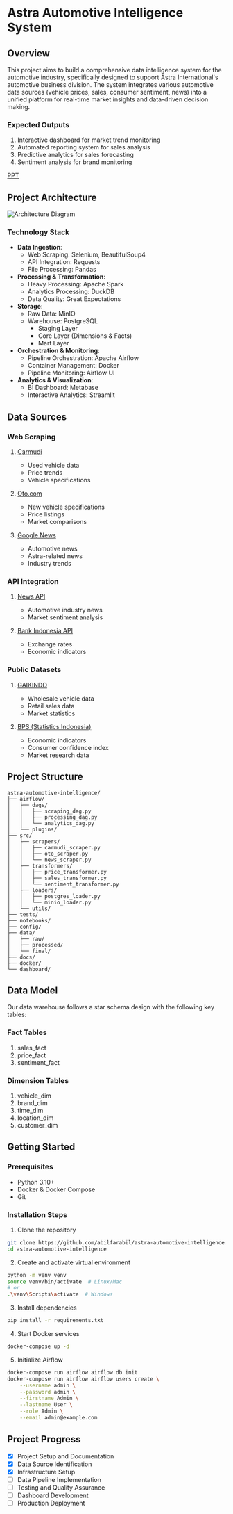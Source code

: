 # Astra Automotive Intelligence System

## Overview
This project aims to build a comprehensive data intelligence system for the automotive industry, specifically designed to support Astra International's automotive business division. The system integrates various automotive data sources (vehicle prices, sales, consumer sentiment, news) into a unified platform for real-time market insights and data-driven decision making.

### Expected Outputs
1. Interactive dashboard for market trend monitoring
2. Automated reporting system for sales analysis
3. Predictive analytics for sales forecasting
4. Sentiment analysis for brand monitoring

[PPT](https://docs.google.com/presentation/d/1onIWAbjSKY0Ictg-DrvV9Xkq4SgDYzB3VxqPppCL7ms/edit?usp=sharing)

## Project Architecture
![Architecture Diagram](docs/Architecture_Diagram.png)

### Technology Stack
- **Data Ingestion**: 
  - Web Scraping: Selenium, BeautifulSoup4
  - API Integration: Requests
  - File Processing: Pandas
- **Processing & Transformation**:
  - Heavy Processing: Apache Spark
  - Analytics Processing: DuckDB
  - Data Quality: Great Expectations
- **Storage**:
  - Raw Data: MinIO
  - Warehouse: PostgreSQL
    - Staging Layer
    - Core Layer (Dimensions & Facts)
    - Mart Layer
- **Orchestration & Monitoring**:
  - Pipeline Orchestration: Apache Airflow
  - Container Management: Docker
  - Pipeline Monitoring: Airflow UI
- **Analytics & Visualization**:
  - BI Dashboard: Metabase
  - Interactive Analytics: Streamlit

## Data Sources

### Web Scraping
1. [Carmudi](https://www.carmudi.co.id/)
   - Used vehicle data
   - Price trends
   - Vehicle specifications

2. [Oto.com](https://www.oto.com/)
   - New vehicle specifications
   - Price listings
   - Market comparisons

3. [Google News](https://news.google.com/)
   - Automotive news
   - Astra-related news
   - Industry trends

### API Integration
1. [News API](https://newsapi.org/)
   - Automotive industry news
   - Market sentiment analysis

2. [Bank Indonesia API](https://www.bi.go.id/)
   - Exchange rates
   - Economic indicators

### Public Datasets
1. [GAIKINDO](https://www.gaikindo.or.id/)
   - Wholesale vehicle data
   - Retail sales data
   - Market statistics

2. [BPS (Statistics Indonesia)](https://www.bps.go.id/)
   - Economic indicators
   - Consumer confidence index
   - Market research data

## Project Structure
```
astra-automotive-intelligence/
├── airflow/
│   ├── dags/
│   │   ├── scraping_dag.py
│   │   ├── processing_dag.py
│   │   └── analytics_dag.py
│   └── plugins/
├── src/
│   ├── scrapers/
│   │   ├── carmudi_scraper.py
│   │   ├── oto_scraper.py
│   │   └── news_scraper.py
│   ├── transformers/
│   │   ├── price_transformer.py
│   │   ├── sales_transformer.py
│   │   └── sentiment_transformer.py
│   ├── loaders/
│   │   ├── postgres_loader.py
│   │   └── minio_loader.py
│   └── utils/
├── tests/
├── notebooks/
├── config/
├── data/
│   ├── raw/
│   ├── processed/
│   └── final/
├── docs/
├── docker/
└── dashboard/
```

## Data Model
Our data warehouse follows a star schema design with the following key tables:

### Fact Tables
1. sales_fact
2. price_fact
3. sentiment_fact

### Dimension Tables
1. vehicle_dim
2. brand_dim
3. time_dim
4. location_dim
5. customer_dim

## Getting Started

### Prerequisites
- Python 3.10+
- Docker & Docker Compose
- Git

### Installation Steps

1. Clone the repository
```bash
git clone https://github.com/abilfarabil/astra-automotive-intelligence.git
cd astra-automotive-intelligence
```

2. Create and activate virtual environment
```bash
python -m venv venv
source venv/bin/activate  # Linux/Mac
# or
.\venv\Scripts\activate  # Windows
```

3. Install dependencies
```bash
pip install -r requirements.txt
```

4. Start Docker services
```bash
docker-compose up -d
```

5. Initialize Airflow
```bash
docker-compose run airflow airflow db init
docker-compose run airflow airflow users create \
    --username admin \
    --password admin \
    --firstname Admin \
    --lastname User \
    --role Admin \
    --email admin@example.com
```

## Project Progress
- [x] Project Setup and Documentation
- [x] Data Source Identification
- [x] Infrastructure Setup
- [ ] Data Pipeline Implementation
- [ ] Testing and Quality Assurance
- [ ] Dashboard Development
- [ ] Production Deployment
